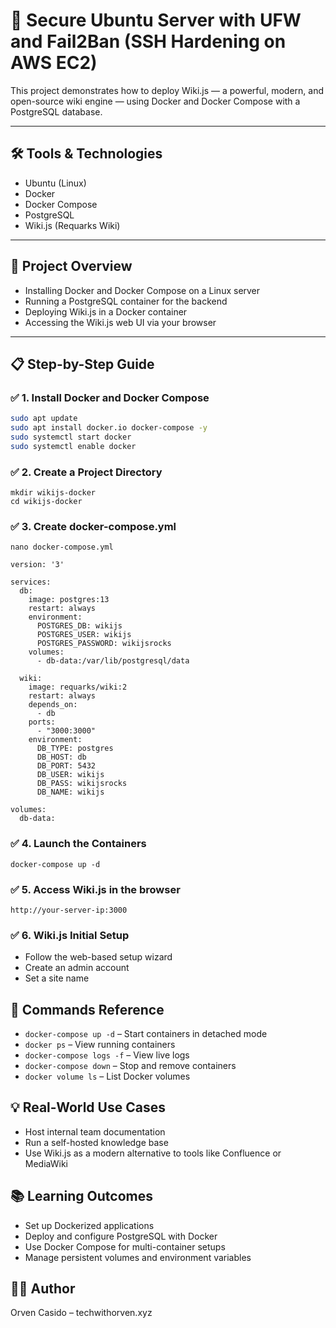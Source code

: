 # 🔐 Secure Ubuntu Server with UFW and Fail2Ban (SSH Hardening on AWS EC2)

This project demonstrates how to deploy Wiki.js — a powerful, modern, and open-source wiki engine — using Docker and Docker Compose with a PostgreSQL database.

---

## 🛠 Tools & Technologies

- Ubuntu (Linux)
- Docker
- Docker Compose
- PostgreSQL
- Wiki.js (Requarks Wiki)

---

## 🚀 Project Overview

- Installing Docker and Docker Compose on a Linux server
- Running a PostgreSQL container for the backend
- Deploying Wiki.js in a Docker container
- Accessing the Wiki.js web UI via your browser

---

## 📋 Step-by-Step Guide

### ✅ 1. Install Docker and Docker Compose
```bash
sudo apt update
sudo apt install docker.io docker-compose -y
sudo systemctl start docker
sudo systemctl enable docker
```

### ✅ 2. Create a Project Directory
```
mkdir wikijs-docker
cd wikijs-docker
```

### ✅ 3. Create docker-compose.yml
```
nano docker-compose.yml
```

```
version: '3'

services:
  db:
    image: postgres:13
    restart: always
    environment:
      POSTGRES_DB: wikijs
      POSTGRES_USER: wikijs
      POSTGRES_PASSWORD: wikijsrocks
    volumes:
      - db-data:/var/lib/postgresql/data

  wiki:
    image: requarks/wiki:2
    restart: always
    depends_on:
      - db
    ports:
      - "3000:3000"
    environment:
      DB_TYPE: postgres
      DB_HOST: db
      DB_PORT: 5432
      DB_USER: wikijs
      DB_PASS: wikijsrocks
      DB_NAME: wikijs

volumes:
  db-data:
```

### ✅ 4. Launch the Containers
```
docker-compose up -d
```

### ✅ 5. Access Wiki.js in the browser
```
http://your-server-ip:3000
```

### ✅ 6. Wiki.js Initial Setup
- Follow the web-based setup wizard
- Create an admin account
- Set a site name


## 📎 Commands Reference
- `docker-compose up -d` – Start containers in detached mode
- `docker ps` – View running containers
- `docker-compose logs -f` – View live logs
- `docker-compose down` – Stop and remove containers
- `docker volume ls` – List Docker volumes

## 💡 Real-World Use Cases
- Host internal team documentation
- Run a self-hosted knowledge base
- Use Wiki.js as a modern alternative to tools like Confluence or MediaWiki

## 📚 Learning Outcomes
- Set up Dockerized applications
- Deploy and configure PostgreSQL with Docker
- Use Docker Compose for multi-container setups
- Manage persistent volumes and environment variables

## 🧑‍💻 Author
Orven Casido – techwithorven.xyz
